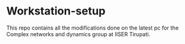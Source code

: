 # Workstation-setup
This repo contains all the modifications done on the latest pc for the Complex networks and dynamics group at IISER Tirupati.

